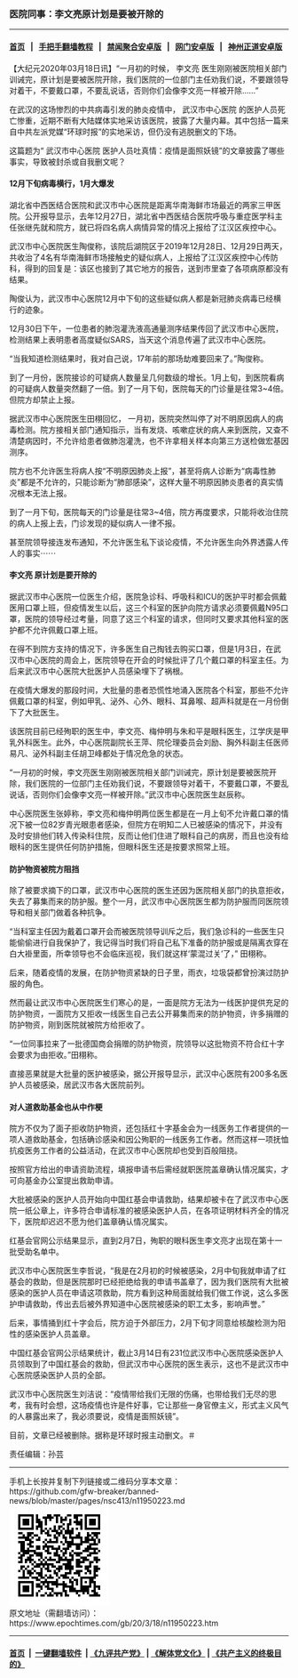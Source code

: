 ### 医院同事：李文亮原计划是要被开除的
------------------------

#### [首页](https://github.com/gfw-breaker/banned-news/blob/master/README.md) &nbsp;&nbsp;|&nbsp;&nbsp; [手把手翻墙教程](https://github.com/gfw-breaker/guides/wiki) &nbsp;&nbsp;|&nbsp;&nbsp; [禁闻聚合安卓版](https://github.com/gfw-breaker/bn-android) &nbsp;&nbsp;|&nbsp;&nbsp; [网门安卓版](https://github.com/oGate2/oGate) &nbsp;&nbsp;|&nbsp;&nbsp; [神州正道安卓版](https://github.com/SzzdOgate/update) 



<div><p>
 【大纪元2020年03月18日讯】“一月初的时候，
 <ok href="https://www.epochtimes.com/gb/tag/%E6%9D%8E%E6%96%87%E4%BA%AE.html">
  李文亮
 </ok>
 医生刚刚被医院相关部门训诫完，原计划是要被医院开除，我们医院的一位部门主任劝我们说，不要跟领导对着干，不要戴口罩，不要乱说话，否则你们会像李文亮一样被开除……”
</p>
<p>
 在武汉的这场惨烈的中共病毒引发的肺炎疫情中，
 <ok href="https://www.epochtimes.com/gb/tag/%E6%AD%A6%E6%B1%89%E5%B8%82%E4%B8%AD%E5%BF%83%E5%8C%BB%E9%99%A2.html">
  武汉市中心医院
 </ok>
 的医护人员死亡惨重，近期不断有大陆媒体实地采访该医院，披露了大量内幕。其中包括一篇来自中共左派党媒“环球时报”的实地采访，但仍没有逃脱删文的下场。
</p>
<p>
 这篇题为“
 <ok href="https://www.epochtimes.com/gb/tag/%E6%AD%A6%E6%B1%89%E5%B8%82%E4%B8%AD%E5%BF%83%E5%8C%BB%E9%99%A2.html">
  武汉市中心医院
 </ok>
 医护人员吐真情：疫情是面照妖镜”的文章披露了哪些事实，导致被封杀或自我删文呢？
</p>
<h4>
 12月下旬病毒横行，1月大爆发
</h4>
<p>
 湖北省中西医结合医院和武汉市中心医院是距离华南海鲜市场最近的两家三甲医院。公开报导显示，去年12月27日，湖北省中西医结合医院呼吸与重症医学科主任张继先就和院方，就已将四名病人病情异常的情况上报给了江汉区疾控中心。
</p>
<p>
 武汉市中心医院医生陶俊称，该院后湖院区于2019年12月28日、12月29日两天，共收治了4名有华南海鲜市场接触史的疑似病人，上报给了江汉区疾控中心传防科，得到的回复是：该区也接到了其它地方的报告，送到市里查了各项病原都没有结果。
</p>
<p>
 陶俊认为，武汉市中心医院12月中下旬的这些疑似病人都是新冠肺炎病毒已经横行的迹象。
</p>
<p>
 12月30日下午，一位患者的肺泡灌洗液高通量测序结果传回了武汉市中心医院，检测结果上表明患者高度疑似SARS，当天这个消息传遍了武汉市中心医院。
</p>
<p>
 “当我知道检测结果时，我对自己说，17年前的那场劫难要回来了。”陶俊称。
</p>
<p>
 到了一月份，医院接诊的可疑病人数量呈几何数级的增长。1月上旬，到医院看病的可疑病人数量突然翻了一倍。到了一月下旬，医院每天的门诊量是往常3~4倍。但院方却禁止上报。
</p>
<p>
 据武汉市中心医院医生田栩回忆， 一月初，医院突然叫停了对不明原因病人的病毒检测。院方接相关部门通知指示，当有发烧、咳嗽症状的病人来到医院，又查不清楚病因时，不允许给患者做肺泡灌洗，也不许拿相关样本向第三方送检做宏基因测序。
</p>
<p>
 院方也不允许医生将病人按“不明原因肺炎上报”，甚至将病人诊断为“病毒性肺炎”都是不允许的，只能诊断为“肺部感染”，这样大量不明原因肺炎患者的真实情况根本无法上报。
</p>
<p>
 到了一月下旬，医院每天的门诊量是往常3~4倍，院方再度要求，只能将收治住院的病人上报上去，门诊发现的疑似病人一律不报。
</p>
<p>
 甚至院领导接连发布通知，不允许医生私下谈论疫情，不允许医生向外界透露人传人的事实⋯⋯
</p>
<h4>
 <ok href="https://www.epochtimes.com/gb/tag/%E6%9D%8E%E6%96%87%E4%BA%AE.html">
  李文亮
 </ok>
 原计划是要开除的
</h4>
<p>
 据武汉市中心医院一位医生介绍，医院急诊科、呼吸科和ICU的医护平时都会佩戴医用口罩上班，但疫情发生以后，这三个科室的医护向院方请求必须要佩戴N95口罩，医院的领导经过考量，同意了这三个科室的请求，但同时又要求其他科室的医护都不允许佩戴口罩上班。
</p>
<p>
 在得不到院方支持的情况下，许多医生自己掏钱去购买口罩，但是1月3日，在武汉市中心医院的周会上，医院领导在开会的时候批评了几个戴口罩的科室主任。为后来武汉市中心医院大批医护人员感染埋下了祸根。
</p>
<p>
 在疫情大爆发的那段时间，大批量的患者恐慌性地涌入医院各个科室，那些不允许佩戴口罩的科室，例如甲乳、泌外、心外、眼科、耳鼻喉、超声科就是在一月份倒下了大批医生。
</p>
<p>
 该医院目前已经殉职的医生中，李文亮、梅仲明与朱和平是眼科医生，江学庆是甲乳外科医生。此外，中心医院副院长王萍、院伦理委员会刘励、胸外科副主任医师易凡、泌外科副主任胡卫峰都处于情况危急的状态。
</p>
<p>
 “一月初的时候，李文亮医生刚刚被医院相关部门训诫完，原计划是要被医院开除，我们医院的一位部门主任劝我们说，不要跟领导对着干，不要戴口罩，不要乱说话，否则你们会像李文亮一样被开除。”武汉市中心医院医生赵辰称。
</p>
<p>
 中心医院医生张婷称，李文亮和梅仲明两位医生都是在一月上旬不允许戴口罩的情况下被一位82岁青光眼患者感染，但院方在明知二人已被感染的情况下，并没有及时安排他们转入传染科住院，反而让他们住进了眼科自己的病房，而且也没有给眼科的医生提供任何防护措施，但眼科医生还是按要求照常上班。
</p>
<h4>
 防护物资被院方阻挡
</h4>
<p>
 除了被要求摘下的口罩，武汉市中心医院的医生还因为医院相关部门的执意拒收，失去了募集而来的防护服。整个一月，武汉市中心医院医生都为防护服而同医院领导和相关部门做着各种抗争。
</p>
<p>
 “当科室主任因为戴着口罩开会而被医院领导训斥之后，我们急诊科的一些医生只能偷偷进行自我保护了，我记得当时我们将自己私下准备的防护服或是隔离衣穿在白大褂里面，所幸领导也不会临床巡视，我们就这样‘蒙混过关’了，” 田栩称。
</p>
<p>
 后来，随着疫情的发展，在防护物资紧缺的日子里，雨衣，垃圾袋都曾扮演过防护服的角色。
</p>
<p>
 然而最让武汉市中心医院医生们寒心的是，一面是院方无法为一线医护提供充足的防护物资，一面院方又拒收一线医生自己去公开募集而来的防护物资，许多捐赠的防护物资，刚到医院就被院方给拒收了。
</p>
<p>
 “一位同事拉来了一批德国商会捐赠的防护物资，院领导以这批物资不符合红十字会要求为由拒收。”田栩称。
</p>
<p>
 直接恶果就是大批量的医护被感染，据公开报导显示，武汉中心医院有200多名医护人员被感染，居武汉市各大医院前列。
</p>
<h4>
 对人道救助基金也从中作梗
</h4>
<p>
 院方不仅为了面子拒收防护物资，还包括红十字基金会为一线医务工作者提供的一项人道救助基金，包括确诊感染和因公殉职的一线医务工作者。然而这样一项抚恤抗疫医务工作者的公益活动，在武汉市中心医院却也受到百般阻挠。
</p>
<p>
 按照官方给出的申请资助流程，填报申请书后需经就职医院盖章确认情况属实，才可向基金办公室提出救助申请。
</p>
<p>
 大批被感染的医护人员开始向中国红基会申请救助，结果却被卡在了武汉市中心医院一纸公章上，许多符合申请标准的被感染医护人员，在各项证明材料齐全的情况下，医院却迟迟不愿为他们盖章确认情况属实。
</p>
<p>
 红基会官网公示结果显示，直到2月7日，殉职的眼科医生李文亮才出现在第十一批受助名单中。
</p>
<p>
 武汉市中心医院医生李哲说，“我是在2月初的时候被感染，2月中旬我就申请了红基会的救助，但是医院那时已经拒绝给我的申请书盖章了，因为我们医院有大批被感染的医护人员在申请这项救助，院方看到这种局面就给我们做工作说，这么多医护申请救助，传出去后被外界知道中心医院被感染的职工太多，影响声誉。”
</p>
<p>
 后来，事情捅到红十字会后，院方迫于外部压力，2月下旬才同意给核酸检测为阳性的感染医护人员盖章。
</p>
<p>
 中国红基会官网公示结果统计，截止3月14日有231位武汉市中心医院感染医护人员领取到了中国红基会的救助，但武汉市中心医院的医生表示，这也不是武汉市中心医院感染医护人员的全部。
</p>
<p>
 武汉市中心医院医生刘洁说：“疫情带给我们无限的伤痛，也带给我们无尽的思考，我有时会想，这场疫情也许是件好事，它让那些一身官僚主义，形式主义风气的人暴露出来了，我必须要说，疫情是面照妖镜”。
</p>
<p>
 目前，文章已经被删除。据称是环球时报主动删文。＃
</p>
<p>
 责任编辑：孙芸
</p>
</div>
<hr/>
手机上长按并复制下列链接或二维码分享本文章：<br/>
https://github.com/gfw-breaker/banned-news/blob/master/pages/nsc413/n11950223.md <br/>
<a href='https://github.com/gfw-breaker/banned-news/blob/master/pages/nsc413/n11950223.md'><img src='https://github.com/gfw-breaker/banned-news/blob/master/pages/nsc413/n11950223.md.png'/></a> <br/>
原文地址（需翻墙访问）：https://www.epochtimes.com/gb/20/3/18/n11950223.htm


------------------------
#### [首页](https://github.com/gfw-breaker/banned-news/blob/master/README.md) &nbsp;|&nbsp; [一键翻墙软件](https://github.com/gfw-breaker/nogfw/blob/master/README.md) &nbsp;| [《九评共产党》](https://github.com/gfw-breaker/9ping.md/blob/master/README.md#九评之一评共产党是什么) | [《解体党文化》](https://github.com/gfw-breaker/jtdwh.md/blob/master/README.md) | [《共产主义的终极目的》](https://github.com/gfw-breaker/gczydzjmd.md/blob/master/README.md)


<img src='http://gfw-breaker.win/banned-news/pages/nsc413/n11950223.md' width='0px' height='0px'/>
